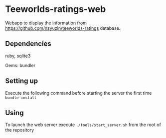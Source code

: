 Teeworlds-ratings-web
=====================

Webapp to display the information from https://github.com/nzyuzin/teeworlds-ratings database.

Dependencies
------------

ruby, sqlite3

Gems: bundler

Setting up
----------

Execute the following command before starting the server the first time
`bundle install`

Using
-----

To launch the web server execute
`./tools/start_server.sh`
from the root of the repository
